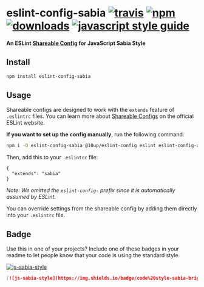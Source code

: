 # eslint-config-sabia [![travis][travis-image]][travis-url] [![npm][npm-image]][npm-url] [![downloads][downloads-image]][downloads-url] [![javascript style guide][sabia-image]][sabia-url]

[travis-image]: https://img.shields.io/travis/ufersa/eslint-config-sabia/master.svg
[travis-url]: https://travis-ci.org/ufersa/eslint-config-sabia
[npm-image]: https://img.shields.io/npm/v/eslint-config-sabia.svg
[npm-url]: https://www.npmjs.com/package/@ufersa/eslint-config-sabia
[downloads-image]: https://img.shields.io/npm/dm/eslint-config-sabia.svg
[downloads-url]: https://www.npmjs.com/package/@ufersa/eslint-config-sabia
[sabia-image]: https://img.shields.io/badge/code_style-sabia-brightgreen.svg
[sabia-url]: https://www.npmjs.com/package/@ufersa/eslint-config-sabia

#### An ESLint [Shareable Config](http://eslint.org/docs/developer-guide/shareable-configs) for **JavaScript Sabia Style**

## Install

```bash
npm install eslint-config-sabia
```

## Usage

Shareable configs are designed to work with the `extends` feature of `.eslintrc` files.
You can learn more about
[Shareable Configs](http://eslint.org/docs/developer-guide/shareable-configs) on the
official ESLint website.

**If you want to set up the config manually**, run the following command:

```bash
npm i -D eslint-config-sabia @10up/eslint-config eslint eslint-config-airbnb eslint-config-airbnb-base eslint-config-prettier eslint-plugin-cypress eslint-plugin-import eslint-plugin-jest eslint-plugin-jsdoc eslint-plugin-jsx-a11y eslint-plugin-prettier eslint-plugin-react eslint-plugin-react-hooks prettier tape babel-eslint
```

Then, add this to your `.eslintrc` file:

```
{
  "extends": "sabia"
}
```

*Note: We omitted the `eslint-config-` prefix since it is automatically assumed by ESLint.*

You can override settings from the shareable config by adding them directly into your
`.eslintrc` file.

## Badge

Use this in one of your projects? Include one of these badges in your readme to
let people know that your code is using the standard style.

[![js-sabia-style](https://img.shields.io/badge/code%20style-sabia-brightgreen.svg)](https://www.npmjs.com/package/@ufersa/eslint-config-sabia)

```markdown
[![js-sabia-style](https://img.shields.io/badge/code%20style-sabia-brightgreen.svg)](https://www.npmjs.com/package/@ufersa/eslint-config-sabia)
```

